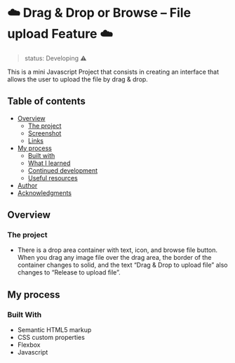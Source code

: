 ﻿# ☁️ Drag & Drop or Browse – File upload Feature ☁️
> status: Developing ⚠️

This is a mini Javascript Project that consists in creating an interface that allows the user to upload the file by drag & drop.

## Table of contents

- [Overview](#overview)
  - [The project](#the-project)
  - [Screenshot](#screenshot)
  - [Links](#links)
- [My process](#my-process)
  - [Built with](#built-with)
  - [What I learned](#what-i-learned)
  - [Continued development](#continued-development)
  - [Useful resources](#useful-resources)
- [Author](#author)
- [Acknowledgments](#acknowledgments)

## Overview

### The project
- There is a drop area container with text, icon, and browse file button. When you drag any image file over the drag area, the border of the container changes to solid, and the text “Drag & Drop to upload file” also changes to “Release to upload file”.

## My process 

### Built With
- Semantic HTML5 markup
- CSS custom properties
- Flexbox
- Javascript
